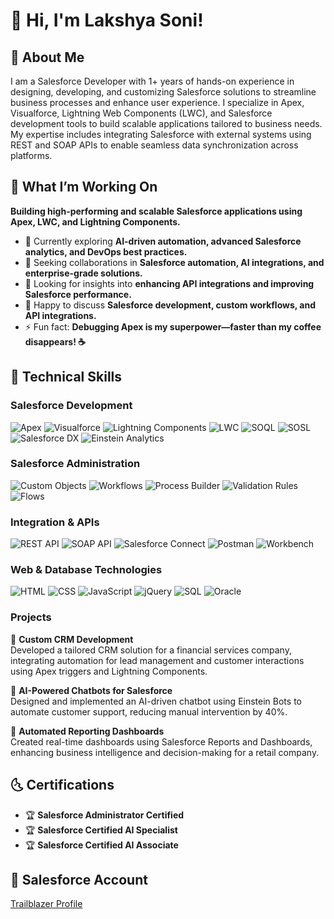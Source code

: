 # 👋 Hi, I'm Lakshya Soni!

## 🚀 About Me
I am a Salesforce Developer with 1+ years of hands-on experience in designing, developing, and customizing Salesforce solutions to streamline business processes and enhance user experience. I specialize in Apex, Visualforce, Lightning Web Components (LWC), and Salesforce development tools to build scalable applications tailored to business needs. My expertise includes integrating Salesforce with external systems using REST and SOAP APIs to enable seamless data synchronization across platforms.

## 🚀 What I’m Working On
**Building high-performing and scalable Salesforce applications using Apex, LWC, and Lightning Components.**

- 🌱 Currently exploring **AI-driven automation, advanced Salesforce analytics, and DevOps best practices.**
- 👯 Seeking collaborations in **Salesforce automation, AI integrations, and enterprise-grade solutions.**
- 🤝 Looking for insights into **enhancing API integrations and improving Salesforce performance.**
- 💬 Happy to discuss **Salesforce development, custom workflows, and API integrations.**
- ⚡ Fun fact: **Debugging Apex is my superpower—faster than my coffee disappears! ☕**

## 🎯 Technical Skills

### **Salesforce Development**
![Apex](https://img.shields.io/badge/Apex-1797C0?style=for-the-badge&logo=salesforce&logoColor=white) 
![Visualforce](https://img.shields.io/badge/Visualforce-00A1E0?style=for-the-badge&logo=salesforce&logoColor=white) 
![Lightning Components](https://img.shields.io/badge/Lightning%20Components-00A1E0?style=for-the-badge&logo=salesforce&logoColor=white) 
![LWC](https://img.shields.io/badge/LWC-00A1E0?style=for-the-badge&logo=salesforce&logoColor=white) 
![SOQL](https://img.shields.io/badge/SOQL-1797C0?style=for-the-badge&logo=salesforce&logoColor=white) 
![SOSL](https://img.shields.io/badge/SOSL-1797C0?style=for-the-badge&logo=salesforce&logoColor=white) 
![Salesforce DX](https://img.shields.io/badge/Salesforce%20DX-00A1E0?style=for-the-badge&logo=salesforce&logoColor=white) 
![Einstein Analytics](https://img.shields.io/badge/Einstein%20Analytics-00A1E0?style=for-the-badge&logo=salesforce&logoColor=white)

### **Salesforce Administration**
![Custom Objects](https://img.shields.io/badge/Custom%20Objects-1797C0?style=for-the-badge&logo=salesforce&logoColor=white)
![Workflows](https://img.shields.io/badge/Workflows-1797C0?style=for-the-badge&logo=salesforce&logoColor=white)
![Process Builder](https://img.shields.io/badge/Process%20Builder-1797C0?style=for-the-badge&logo=salesforce&logoColor=white)
![Validation Rules](https://img.shields.io/badge/Validation%20Rules-1797C0?style=for-the-badge&logo=salesforce&logoColor=white)
![Flows](https://img.shields.io/badge/Flows-1797C0?style=for-the-badge&logo=salesforce&logoColor=white)

### **Integration & APIs**
![REST API](https://img.shields.io/badge/REST%20API-1797C0?style=for-the-badge&logo=salesforce&logoColor=white)
![SOAP API](https://img.shields.io/badge/SOAP%20API-1797C0?style=for-the-badge&logo=salesforce&logoColor=white)
![Salesforce Connect](https://img.shields.io/badge/Salesforce%20Connect-1797C0?style=for-the-badge&logo=salesforce&logoColor=white)
![Postman](https://img.shields.io/badge/Postman-FF6C37?style=for-the-badge&logo=postman&logoColor=white)
![Workbench](https://img.shields.io/badge/Workbench-1797C0?style=for-the-badge&logo=salesforce&logoColor=white)

### **Web & Database Technologies**
![HTML](https://img.shields.io/badge/HTML5-E34F26?style=for-the-badge&logo=html5&logoColor=white)
![CSS](https://img.shields.io/badge/CSS3-1572B6?style=for-the-badge&logo=css3&logoColor=white)
![JavaScript](https://img.shields.io/badge/JavaScript-F7DF1E?style=for-the-badge&logo=javascript&logoColor=black)
![jQuery](https://img.shields.io/badge/jQuery-0769AD?style=for-the-badge&logo=jquery&logoColor=white)
![SQL](https://img.shields.io/badge/SQL-4479A1?style=for-the-badge&logo=sqlite&logoColor=white)
![Oracle](https://img.shields.io/badge/Oracle-F80000?style=for-the-badge&logo=oracle&logoColor=white)

### **Projects**
🔹 **Custom CRM Development**  
Developed a tailored CRM solution for a financial services company, integrating automation for lead management and customer interactions using Apex triggers and Lightning Components.

🔹 **AI-Powered Chatbots for Salesforce**  
Designed and implemented an AI-driven chatbot using Einstein Bots to automate customer support, reducing manual intervention by 40%.

🔹 **Automated Reporting Dashboards**  
Created real-time dashboards using Salesforce Reports and Dashboards, enhancing business intelligence and decision-making for a retail company.

## 🌜 Certifications
- 🏆 **Salesforce Administrator Certified**
- 🏆 **Salesforce Certified AI Specialist**
- 🏆 **Salesforce Certified AI Associate**

## 🔗 Salesforce Account

[Trailblazer Profile](https://www.salesforce.com/trailblazer/lakshyasoni)
